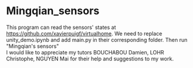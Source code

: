 # Mingqian_sensors
This program can read the sensors' states at https://github.com/xavierpuigf/virtualhome. We need to replace unity_demo.ipynb and add main.py in their corresponding folder. Then run "Mingqian's sensors"  
I would like to appreciate my tutors BOUCHABOU Damien, LOHR Christophe, NGUYEN Mai for their help and suggestions to my work.

